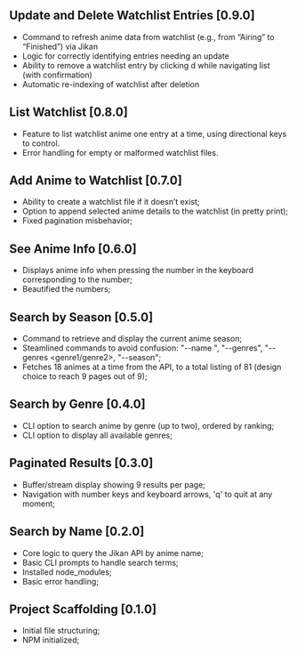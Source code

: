## Update and Delete Watchlist Entries [0.9.0]
- Command to refresh anime data from watchlist (e.g., from “Airing” to “Finished”) via Jikan  
- Logic for correctly identifying entries needing an update 
- Ability to remove a watchlist entry by clicking d while navigating list (with confirmation)
- Automatic re-indexing of watchlist after deletion   

## List Watchlist [0.8.0]
- Feature to list watchlist anime one entry at a time, using directional keys to control.
- Error handling for empty or malformed watchlist files.

## Add Anime to Watchlist [0.7.0]
- Ability to create a watchlist file if it doesn’t exist;
- Option to append selected anime details to the watchlist (in pretty print);
- Fixed pagination misbehavior;


## See Anime Info [0.6.0]
- Displays anime info when pressing the number in the keyboard corresponding to the number;
- Beautified the numbers;

## Search by Season [0.5.0]
- Command to retrieve and display the current anime season;
- Steamlined commands to avoid confusion: "--name <name>", "--genres", "--genres <genre1/genre2>, "--season";
- Fetches 18 animes at a time from the API, to a total listing of 81 (design choice to reach 9 pages out of 9);

## Search by Genre [0.4.0]
- CLI option to search anime by genre (up to two), ordered by ranking;
- CLI option to display all available genres;


## Paginated Results [0.3.0]
- Buffer/stream display showing 9 results per page;
- Navigation with number keys and keyboard arrows, 'q' to quit at any moment;

## Search by Name [0.2.0] 
- Core logic to query the Jikan API by anime name;
- Basic CLI prompts to handle search terms;
- Installed node_modules;
- Basic error handling;

## Project Scaffolding [0.1.0]
- Initial file structuring;
- NPM initialized;